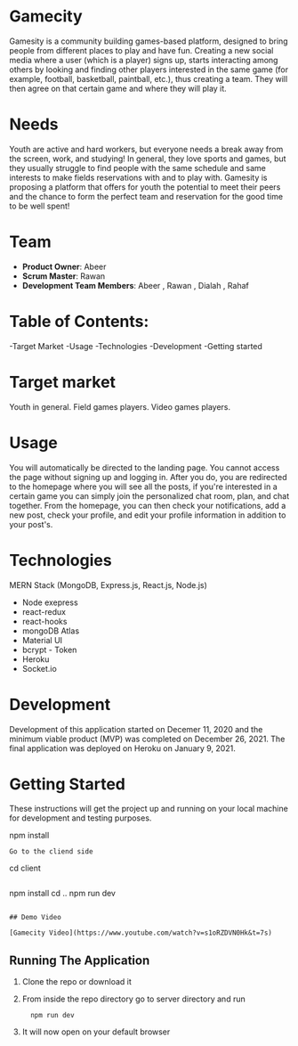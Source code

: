 # Gamecity

Gamesity is a community building games-based platform, designed to bring people from different places to play and have fun.
Creating a new social media where a user (which is a player) signs up, starts interacting among others by looking and finding other players interested in the same game (for example, football, basketball, paintball, etc.), thus creating a team. They will then agree on that certain game and where they will play it.

# Needs

Youth are active and hard workers, but everyone needs a break away from the screen, work, and studying!
In general, they love sports and games, but they usually struggle to find people with the same schedule and same interests to make fields reservations with and to play with.
Gamesity is proposing a platform that offers for youth the potential to meet their peers and the chance to form the perfect team and reservation for the good time to be well spent!

# Team

- **Product Owner**: Abeer
- **Scrum Master**: Rawan
- **Development Team Members**: Abeer , Rawan , Dialah , Rahaf

# Table of Contents:

-Target Market
-Usage
-Technologies
-Development
-Getting started


# Target market

Youth in general.
Field games players.
Video games players.

# Usage

You will automatically be directed to the landing page. You cannot access the page without signing up and logging in. After you do, you are redirected to the homepage where you will see all the posts, if you're interested in a certain game you can simply join the personalized chat room, plan, and chat together. From the homepage, you can then check your notifications, add a new post, check your profile, and edit your profile information in addition to your post's. 


# Technologies

MERN Stack (MongoDB, Express.js, React.js, Node.js)

- Node exepress
- react-redux
- react-hooks
- mongoDB Atlas
- Material UI
- bcrypt - Token
- Heroku
- Socket.io

# Development
Development of this application started on Decemer 11, 2020 and the minimum viable product (MVP) was completed on December 26, 2021. The final application was deployed on Heroku on January 9, 2021.

# Getting Started

These instructions will get the project up and running on your local machine for development and testing purposes.

npm install
```
Go to the cliend side
```
cd client
```
```
npm install
cd ..
npm run dev
```

## Demo Video

[Gamecity Video](https://www.youtube.com/watch?v=s1oRZDVN0Hk&t=7s)
```
## Running The Application

 1. Clone the repo or download it

 2. From inside the repo directory go to server directory and run
    ```
      npm run dev
    ```
 3. It will now open on your default browser


